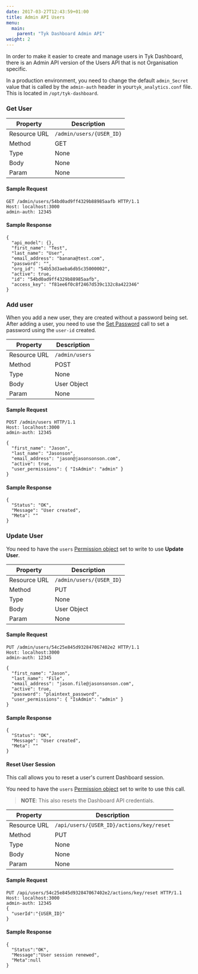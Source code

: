 ```yaml
---
date: 2017-03-27T12:43:59+01:00
title: Admin API Users
menu:
  main:
    parent: "Tyk Dashboard Admin API"
weight: 2 
---
```



In order to make it easier to create and manage users in Tyk Dashboard, there is an Admin API version of the Users API that is not Organisation specific.

In a production environment, you need to change the default `admin_Secret` value that is called by the `admin-auth` header in your`tyk_analytics.conf` file. This is located in `/opt/tyk-dashboard`.

### Get User

| **Property** | **Description**           |
| ------------ | ------------------------- |
| Resource URL | `/admin/users/{USER_ID}` |
| Method       | GET                       |
| Type         | None                      |
| Body         | None                      |
| Param        | None                      |

#### Sample Request

```{.copyWrapper}
GET /admin/users/54bd0ad9ff4329b88985aafb HTTP/1.1
Host: localhost:3000
admin-auth: 12345
```

#### Sample Response

```
{
  "api_model": {},
  "first_name": "Test",
  "last_name": "User",
  "email_address": "banana@test.com",
  "password": "",
  "org_id": "54b53d3aeba6db5c35000002",
  "active": true,
  "id": "54bd0ad9ff4329b88985aafb",
  "access_key": "f81ee6f0c8f2467d539c132c8a422346"
}
```

### Add user

When you add a new user, they are created without a password being set. After adding a user, you need to use the [Set Password](https://tyk.io/docs/tyk-dashboard-api/users/#set-user-password) call to set a password using the `user-id` created.

| **Property** | **Description** |
| ------------ | --------------- |
| Resource URL | `/admin/users`  |
| Method       | POST            |
| Type         | None            |
| Body         | User Object     |
| Param        | None            |

#### Sample Request

```{.copyWrapper}
POST /admin/users HTTP/1.1
Host: localhost:3000
admin-auth: 12345

{
  "first_name": "Jason",
  "last_name": "Jasonson",
  "email_address": "jason@jasonsonson.com",
  "active": true,
  "user_permissions": { "IsAdmin": "admin" }
}
```

#### Sample Response

```
{
  "Status": "OK",
  "Message": "User created",
  "Meta": ""
}
```

### Update User

You need to have the `users` [Permission object](https://tyk.io/docs/security/dashboard/user-roles/#the-permissions-object) set to write to use **Update User**.

| **Property** | **Description**          |
| ------------ | ------------------------ |
| Resource URL | `/admin/users/{USER_ID}` |
| Method       | PUT                      |
| Type         | None                     |
| Body         | User Object              |
| Param        | None                     |


#### Sample Request

```{.copyWrapper}
PUT /admin/users/54c25e845d932847067402e2 HTTP/1.1
Host: localhost:3000
admin-auth: 12345

{
  "first_name": "Jason",
  "last_name": "File",
  "email_address": "jason.file@jasonsonson.com",
  "active": true,
  "password": "plaintext_password",
  "user_permissions": { "IsAdmin": "admin" }
}
```

#### Sample Response

```
{
  "Status": "OK",
  "Message": "User created",
  "Meta": ""
}
```

#### Reset User Session

This call allows you to reset a user's current Dashboard session.

You need to have the `users` [Permission object](https://tyk.io/docs/security/dashboard/user-roles/#the-permissions-object) set to write to use this call.

> **NOTE**: This also resets the Dashboard API credentials. 

| **Property** | **Description**                            |
| ------------ | ------------------------------------------ |
| Resource URL | `/api/users/{USER_ID}/actions/key/reset` |
| Method       | PUT                                        |
| Type         | None                                       |
| Body         | None                                       |
| Param        | None                                       |

#### Sample Request

```{.copyWrapper}
PUT /api/users/54c25e845d932847067402e2/actions/key/reset HTTP/1.1
Host: localhost:3000
admin-auth: 12345
{
  "userId":"{USER_ID}"
}
```

#### Sample Response

```{.copyWrapper}
{
  "Status":"OK",
  "Message":"User session renewed",
  "Meta":null
}
```
